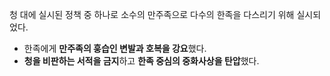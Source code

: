 청 대에 실시된 정책 중 하나로 소수의 만주족으로 다수의 한족을 다스리기 위해 실시되었다.
* 한족에게 **만주족의 훙습인 변발과 호복을 강요**했다.
* **청을 비판하는 서적을 금지**하고 **한족 중심의 중화사상을 탄압**했다.